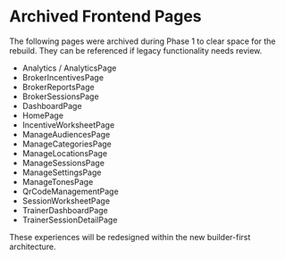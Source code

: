 # Archived Frontend Pages

The following pages were archived during Phase 1 to clear space for the rebuild. They can be referenced if legacy functionality needs review.

- Analytics / AnalyticsPage
- BrokerIncentivesPage
- BrokerReportsPage
- BrokerSessionsPage
- DashboardPage
- HomePage
- IncentiveWorksheetPage
- ManageAudiencesPage
- ManageCategoriesPage
- ManageLocationsPage
- ManageSessionsPage
- ManageSettingsPage
- ManageTonesPage
- QrCodeManagementPage
- SessionWorksheetPage
- TrainerDashboardPage
- TrainerSessionDetailPage

These experiences will be redesigned within the new builder-first architecture.
